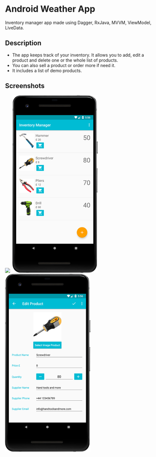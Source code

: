 # Android Weather App
Inventory manager app made using Dagger, RxJava, MVVM, ViewModel, LiveData.
## Description
- The app keeps track of your inventory. It allows you to add, edit a product and delete one or the whole list of products.
- You can also sell a product or order more if need it.
- It includes a list of demo products.
## Screenshots
<img src="https://github.com/simoneconigliaro/android_inventory/blob/master/Screenshot_1.png" width="280"/>&nbsp;&nbsp;<img src="https://github.com/simoneconigliaro/android-inventory/blob/master/Screenshot_2.png" width="280"/>&nbsp;&nbsp;<img src="https://github.com/simoneconigliaro/android-inventory/blob/master/Screenshot_3.png" width="280"/>

